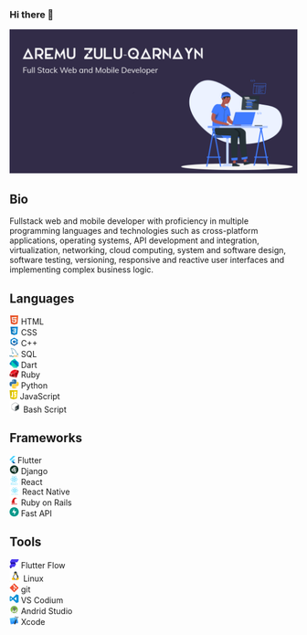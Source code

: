 ### Hi there 👋

![banner-image](img/git-hub-profile-banner.png)

## Bio

Fullstack web and mobile developer with proficiency in multiple programming languages and technologies such as cross-platform applications, operating systems, API development and integration, virtualization, networking, cloud computing, system and software design, software testing, versioning, responsive and reactive user interfaces and implementing complex business logic.

## Languages

<img src="img/html.png" width="16"> HTML\
<img src="img/css.png" width="16"> CSS\
<img src="img/cpp.png" width="16"> C++\
<img src="img/sql.png" width="16"> SQL\
<img src="img/dart.png" width="16"> Dart\
<img src="img/ruby.png" width="16"> Ruby\
<img src="img/python.png" width="16"> Python\
<img src="img/js.png" width="14"> JavaScript\
<img src="img/bash.png" width="20"> Bash Script

## Frameworks
<img src="img/flutter.png" width="10"> Flutter\
<img src="img/django.png" width="16"> Django\
<img src="img/react.png" width="16"> React\
<img src="img/react-native.png" width="18"> React Native\
<img src="img/ruby-on-rails.png" width="16"> Ruby on Rails\
<img src="img/fast-api.png" width="16"> Fast API

## Tools
<img src="img/flutter-flow.png" width="16"> Flutter Flow\
<img src="img/linux.png" width="20"> Linux\
<img src="img/git.png" width="16"> git\
<img src="img/vs-codium.png" width="16"> VS Codium\
<img src="img/android-studio.png" width="16"> Andrid Studio\
<img src="img/x-code.png" width="16"> Xcode


<!--
**tech-nyn/tech-nyn** is a ✨ _special_ ✨ repository because its `README.md` (this file) appears on your GitHub profile.

Here are some ideas to get you started:

- 🔭 I’m currently working on ...
- 🌱 I’m currently learning ...
- 👯 I’m looking to collaborate on ...
- 🤔 I’m looking for help with ...
- 💬 Ask me about ...
- 📫 How to reach me: ...
- 😄 Pronouns: ...
- ⚡ Fun fact: ...
-->
